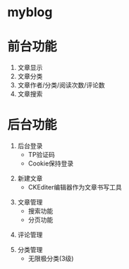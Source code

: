 # myblog

# 前台功能
1. 文章显示
2. 文章分类
3. 文章作者/分类/阅读次数/评论数
4. 文章搜索

# 后台功能
1. 后台登录
    + TP验证码
    + Cookie保持登录
>
2. 新建文章
    + CKEditer编辑器作为文章书写工具
>
3. 文章管理
    + 搜索功能
    + 分页功能
>
4. 评论管理
>
5. 分类管理
    + 无限极分类(3级)